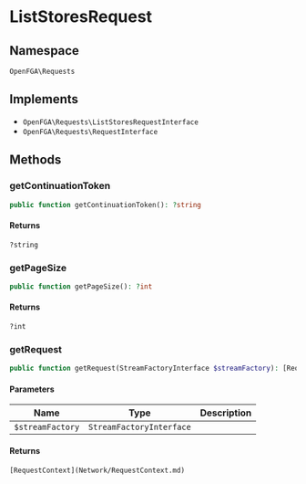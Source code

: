 # ListStoresRequest


## Namespace
`OpenFGA\Requests`

## Implements
* `OpenFGA\Requests\ListStoresRequestInterface`
* `OpenFGA\Requests\RequestInterface`

## Methods
### getContinuationToken

```php
public function getContinuationToken(): ?string
```



#### Returns
`?string` 

### getPageSize

```php
public function getPageSize(): ?int
```



#### Returns
`?int` 

### getRequest

```php
public function getRequest(StreamFactoryInterface $streamFactory): [RequestContext](Network/RequestContext.md)
```


#### Parameters
| Name | Type | Description |
|------|------|-------------|
| `$streamFactory` | `StreamFactoryInterface` |  |

#### Returns
`[RequestContext](Network/RequestContext.md)` 

